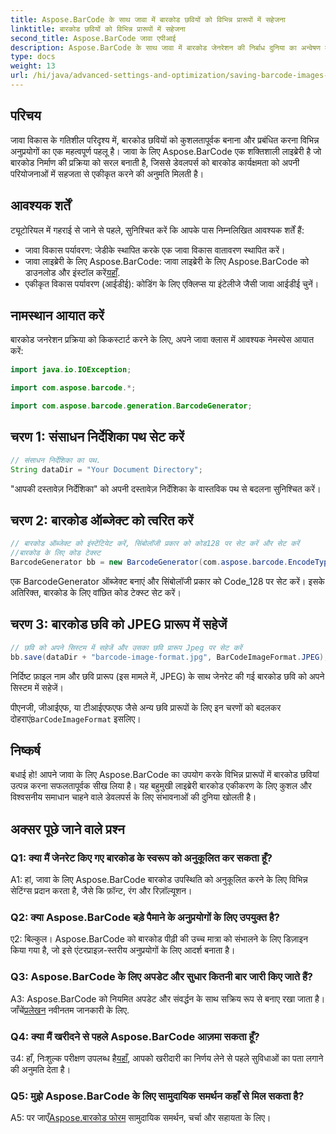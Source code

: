 ```yaml
---
title: Aspose.BarCode के साथ जावा में बारकोड छवियों को विभिन्न प्रारूपों में सहेजना
linktitle: बारकोड छवियों को विभिन्न प्रारूपों में सहेजना
second_title: Aspose.BarCode जावा एपीआई
description: Aspose.BarCode के साथ जावा में बारकोड जेनरेशन की निर्बाध दुनिया का अन्वेषण करें। बारकोड छवियों को विभिन्न प्रारूपों में आसानी से सहेजना सीखें।
type: docs
weight: 13
url: /hi/java/advanced-settings-and-optimization/saving-barcode-images-different-formats/
---
```

## परिचय

जावा विकास के गतिशील परिदृश्य में, बारकोड छवियों को कुशलतापूर्वक बनाना और प्रबंधित करना विभिन्न अनुप्रयोगों का एक महत्वपूर्ण पहलू है। जावा के लिए Aspose.BarCode एक शक्तिशाली लाइब्रेरी है जो बारकोड निर्माण की प्रक्रिया को सरल बनाती है, जिससे डेवलपर्स को बारकोड कार्यक्षमता को अपनी परियोजनाओं में सहजता से एकीकृत करने की अनुमति मिलती है।

## आवश्यक शर्तें

ट्यूटोरियल में गहराई से जाने से पहले, सुनिश्चित करें कि आपके पास निम्नलिखित आवश्यक शर्तें हैं:

- जावा विकास पर्यावरण: जेडीके स्थापित करके एक जावा विकास वातावरण स्थापित करें।
-  जावा लाइब्रेरी के लिए Aspose.BarCode: जावा लाइब्रेरी के लिए Aspose.BarCode को डाउनलोड और इंस्टॉल करें[यहाँ](https://releases.aspose.com/barcode/java/).
- एकीकृत विकास पर्यावरण (आईडीई): कोडिंग के लिए एक्लिप्स या इंटेलीजे जैसी जावा आईडीई चुनें।

## नामस्थान आयात करें

बारकोड जनरेशन प्रक्रिया को किकस्टार्ट करने के लिए, अपने जावा क्लास में आवश्यक नेमस्पेस आयात करें:

```java
import java.io.IOException;

import com.aspose.barcode.*;

import com.aspose.barcode.generation.BarcodeGenerator;
```

## चरण 1: संसाधन निर्देशिका पथ सेट करें

```java
// संसाधन निर्देशिका का पथ.
String dataDir = "Your Document Directory";
```

"आपकी दस्तावेज़ निर्देशिका" को अपनी दस्तावेज़ निर्देशिका के वास्तविक पथ से बदलना सुनिश्चित करें।

## चरण 2: बारकोड ऑब्जेक्ट को त्वरित करें

```java
// बारकोड ऑब्जेक्ट को इंस्टेंटियेट करें, सिंबोलॉजी प्रकार को कोड128 पर सेट करें और सेट करें
//बारकोड के लिए कोड टेक्स्ट
BarcodeGenerator bb = new BarcodeGenerator(com.aspose.barcode.EncodeTypes.CODE_128, "1234567");
```

एक BarcodeGenerator ऑब्जेक्ट बनाएं और सिंबोलॉजी प्रकार को Code_128 पर सेट करें। इसके अतिरिक्त, बारकोड के लिए वांछित कोड टेक्स्ट सेट करें।

## चरण 3: बारकोड छवि को JPEG प्रारूप में सहेजें

```java
// छवि को अपने सिस्टम में सहेजें और उसका छवि प्रारूप Jpeg पर सेट करें
bb.save(dataDir + "barcode-image-format.jpg", BarCodeImageFormat.JPEG);
```

निर्दिष्ट फ़ाइल नाम और छवि प्रारूप (इस मामले में, JPEG) के साथ जेनरेट की गई बारकोड छवि को अपने सिस्टम में सहेजें।

 पीएनजी, जीआईएफ, या टीआईएफएफ जैसे अन्य छवि प्रारूपों के लिए इन चरणों को बदलकर दोहराएं`BarCodeImageFormat` इसलिए।

## निष्कर्ष

बधाई हो! आपने जावा के लिए Aspose.BarCode का उपयोग करके विभिन्न प्रारूपों में बारकोड छवियां उत्पन्न करना सफलतापूर्वक सीख लिया है। यह बहुमुखी लाइब्रेरी बारकोड एकीकरण के लिए कुशल और विश्वसनीय समाधान चाहने वाले डेवलपर्स के लिए संभावनाओं की दुनिया खोलती है।

## अक्सर पूछे जाने वाले प्रश्न

### Q1: क्या मैं जेनरेट किए गए बारकोड के स्वरूप को अनुकूलित कर सकता हूँ?

A1: हां, जावा के लिए Aspose.BarCode बारकोड उपस्थिति को अनुकूलित करने के लिए विभिन्न सेटिंग्स प्रदान करता है, जैसे कि फ़ॉन्ट, रंग और रिज़ॉल्यूशन।

### Q2: क्या Aspose.BarCode बड़े पैमाने के अनुप्रयोगों के लिए उपयुक्त है?

ए2: बिल्कुल। Aspose.BarCode को बारकोड पीढ़ी की उच्च मात्रा को संभालने के लिए डिज़ाइन किया गया है, जो इसे एंटरप्राइज़-स्तरीय अनुप्रयोगों के लिए आदर्श बनाता है।

### Q3: Aspose.BarCode के लिए अपडेट और सुधार कितनी बार जारी किए जाते हैं?

 A3: Aspose.BarCode को नियमित अपडेट और संवर्द्धन के साथ सक्रिय रूप से बनाए रखा जाता है। जाँचें[प्रलेखन](https://reference.aspose.com/barcode/java/) नवीनतम जानकारी के लिए.

### Q4: क्या मैं खरीदने से पहले Aspose.BarCode आज़मा सकता हूँ?

 उ4: हाँ, निःशुल्क परीक्षण उपलब्ध है[यहाँ](https://releases.aspose.com/), आपको खरीदारी का निर्णय लेने से पहले सुविधाओं का पता लगाने की अनुमति देता है।

### Q5: मुझे Aspose.BarCode के लिए सामुदायिक समर्थन कहाँ से मिल सकता है?

 A5: पर जाएँ[Aspose.बारकोड फोरम](https://forum.aspose.com/c/barcode/13) सामुदायिक समर्थन, चर्चा और सहायता के लिए।